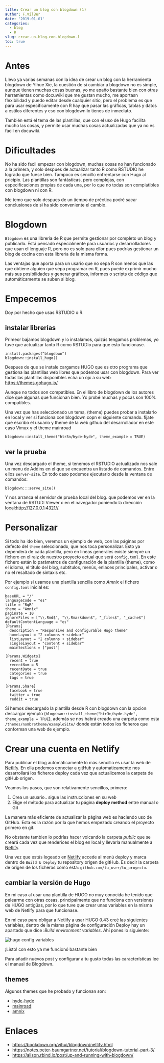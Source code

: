 ```yaml
---
title: Crear un blog con blogdown (1)
author: F.VilBer
date: '2019-01-01'
categories:
  - blog
  - R
slug: crear-un-blog-con-blogdown-1
toc: true
---
```


# Antes
Llevo ya varias semanas con la idea de crear un blog con la herramienta blogdown de Yihue Xie, la cuestión de si cambiar a blogdown no es simple, aunque tienen muchas cosas buenas, yo me apaño bastante bien con otras herramientas como docuwiki que me gustan mucho, me aportasn flexibilidad y puedo editar desde cualquier sitio, pero el problema es que para usar especificamente con R hay que pasar las gráficas, tablas y datos a estilos diferentes y eso con blogdown lo tienes de inmediato.

También está el tema de las plantillas, que con el uso de Hugo facilita mucho las cosas, y permite usar muchas cosas actualizadas que ya no es facil en docuwiki.

# Dificultades
No ha sido facil empezar con blogdown, muchas cosas no han funcionado a la primera, y solo despues de actualizar tanto R como RSTUDIO he logrado que fuese bien. Tampoco es sencillo enfrentarse con Hugo al pricipio. Las plantillas son fantásticas, pero complejas, con especificaciones propias de cada una, por lo que no todas son complatibles con blogdown ni con R.

Me temo que solo despues de un tiempo de préctica podré sacar conclusiones de si ha sido conveniente el cambio.

# Blogdown 


`Blogdown` es una librería de R que permite gestionar por completo un blog y publicarlo. Está pensado especialmente para usuarios y desarrolladores que usan el lenguaje R, pero no es solo para ellor pues podrías gestionar un blog de cocina con esta librería de la misma forma.

Las ventajas que aporta para un usario que no sepa R son menos que las que obtiene alguien que sepa programar en R, pues puede exprimir mucho más sus posibilidades y generar gráficos, informes o scripts de código que automáticamente se suben al blog.

# Empecemos
Doy por hecho que usas RSTUDIO o R.

## instalar librerías
Primeor bajamos blogdown y lo instalamos, quizás tengamos problemas, yo tuve que actualizar tanto R como RSTUDIo para que esto funcionase.

```
install.packages(“blogdown”)
blogdown::install_hugo()
```
 Despues de que se instale cargamos HUGO que es otro programa que gestiona las plantillas web libres que podemos usar con blogdown. Para ver todas las plantillas disponibles echa un ojo a su web <https://themes.gohugo.io/>
 
 Aunque no todos son compatibles. En el libro de blogdown de los autores dice que algunas que funcionan bien. Yo probé muchas y pocas son 100% compatibles.
 
Una vez que has seleccionado un tema, (theme) puedes probar a instalarlo en local y ver si funciona con blogdown copn el siguiente comando. fijate que escribo el usuario y theme de la web github del desarrollador en este caso Vimux y el theme mainroad

```
blogdown::install_theme("htr3n/hyde-hyde", theme_example = TRUE)
```

## ver la prueba
Una vez descargado el theme, si tenemos el RSTUDIO actualizado nos sale un menu de Addins en el que se encuentra un listado de comandos. Entre ellos `server-site`. En todo caso podemos ejecutarlo desde la ventana de comandos:


```
blogdown:::serve_site()
```

Y nos arranca el servidor de prueba local del blog. que podemos ver en la ventana de RSTUDI Viewer o en el navegador poniendo la dirección local:<http://127.0.0.1:4321//>

# Personalizar

Si todo ha ido bien, veremos un ejemplo de web, con las páginas por defecto del `theme` seleccionado, que nos toca personalizar. Esto ya dependerá de cada plantilla, pero en lineas generales existe siempre un fichero en el raiz de nuestro proyecto actual que será `config.toml`. En este fichero están lo parámetros de configuración de la plantilla (theme), como el idioma, el título del blog, subtitulos, menús, enlaces principales, activar o no el resaltado de sintaxis etc.

Por ejemplo si usamos una plantilla sencilla como *Amnix* el fichero `config.toml` inicial es:

```
baseURL = "/"
languageCode = "es"
title = "RqR"
theme = "Amnix"
paginate = 10
ignoreFiles = ["\\.Rmd$", "\\.Rmarkdown$", "_files$", "_cache$"]
defaultContentLanguage = "es"
[Params]
  description = "Responsive and configurable Hugo theme"
  homeLayout = "2 columns + sidebar"
  listLayout = "2 columns + sidebar"
  singleLayout = "content + sidebar"
  mainSections = ["post"]

[Params.Widgets]
  recent = true
  recentNum = 5
  recentDate = true
  categories = true
  tags = true

[Params.Share]
  facebook = true
  twitter = true
  reddit = true

```

Si hemos descargado la plantilla desde R con blogdown con la opcion descargar ejemplo (`blogdown::install_theme("htr3n/hyde-hyde", theme_example = TRUE`), además se nos habrá creado una carpeta como esta `/themes/nombretheme/exampleSite/` donde están todos los ficheros que conforman una web de ejemplo.

# Crear una cuenta en Netlify
Para publicar el blog automáticamente lo más sencillo es usar la web de [Netlify](https://www.netlify.com/). En ella podemos conectar a gitHub y automaticamente nos desarrollará los ficheros deploy cada vez que actualicemos la carpeta de gitHub origen.

Veamos los pasos, que son relativamente sencillos, primero:

 1. Crea un usuario.. sigue las instrucciones en su web
 2. Elige el método para actualizar tu página **deploy method** entre manual o Git

La manera más eficiente de actualizar la página web es haciendo uso de GitHub. Esta es la razón por la que hemos empezado creando el proyecto primero en git. 

No obstante tambien lo podrías hacer volcando la carpeta *public* que se creará cada vez que renderices el blog en local y llevarla manualmente a [Netlify](https://www.netlify.com/).

Una vez que estás logeado en [Netlify](https://www.netlify.com/) accede al menú deploy y marca dentro de `Build & Deploy` tu repository origen de gitHub. Es decir la carpeta de origen de los ficheros como esta: `github.com/tu_user/tu_proyecto`.


## cambiar la versión de Hugo
En mi caso al usar una plantilla de HUGO no muy conocida he tenido que pelearme con otras cosas, principalmente que no funciona con versiones de HUGO antigüas, por lo que tuve que crear unas variables en la misma web de Netlify para que funcionase.

En mi caso para obligar a Netlify a usar HUGO 0.43 creé las siguientes variables, dentro de la misma página de configuración Deploy hay un apartado que dice :*Build environment variables*. Ahí pones lo siguiente:


![hugo config variables](/post/2019-01-01-crear-un-blog-con-blogdown-1_files/configHUGO.png)


¡Listo! con esto ya me funcionó bastante bien

Para añadir nuevos post y configurar a tu gusto todas las características lee el manual de Blogdown.

## themes
 Algunos themes que he probado y funcionan son:

 * [hyde-hyde](https://themes.gohugo.io/hyde-hyde/)
 * [mainroad](https://themes.gohugo.io/mainroad/)
 * [amnix](https://github.com/Vimux/Amnix)


# Enlaces

* <https://bookdown.org/yihui/blogdown/netlify.html>
* <https://notes.peter-baumgartner.net/tutorial/blogdown-tutorial-part-3/>
* <https://alison.rbind.io/post/up-and-running-with-blogdown/>
